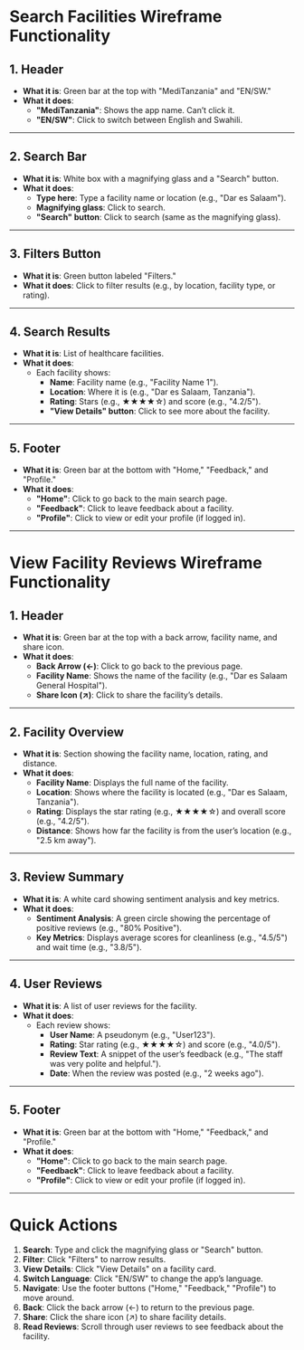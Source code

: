 # **Search Facilities Wireframe Functionality**

## **1. Header**

- **What it is**: Green bar at the top with "MediTanzania" and "EN/SW."
- **What it does**:
  - **"MediTanzania"**: Shows the app name. Can’t click it.
  - **"EN/SW"**: Click to switch between English and Swahili.

---

## **2. Search Bar**

- **What it is**: White box with a magnifying glass and a "Search" button.
- **What it does**:
  - **Type here**: Type a facility name or location (e.g., "Dar es Salaam").
  - **Magnifying glass**: Click to search.
  - **"Search" button**: Click to search (same as the magnifying glass).

---

## **3. Filters Button**

- **What it is**: Green button labeled "Filters."
- **What it does**: Click to filter results (e.g., by location, facility type, or rating).

---

## **4. Search Results**

- **What it is**: List of healthcare facilities.
- **What it does**:
  - Each facility shows:
    - **Name**: Facility name (e.g., "Facility Name 1").
    - **Location**: Where it is (e.g., "Dar es Salaam, Tanzania").
    - **Rating**: Stars (e.g., ★★★★☆) and score (e.g., "4.2/5").
    - **"View Details" button**: Click to see more about the facility.

---

## **5. Footer**

- **What it is**: Green bar at the bottom with "Home," "Feedback," and "Profile."
- **What it does**:
  - **"Home"**: Click to go back to the main search page.
  - **"Feedback"**: Click to leave feedback about a facility.
  - **"Profile"**: Click to view or edit your profile (if logged in).

---

# **View Facility Reviews Wireframe Functionality**

## **1. Header**

- **What it is**: Green bar at the top with a back arrow, facility name, and share icon.
- **What it does**:
  - **Back Arrow (←)**: Click to go back to the previous page.
  - **Facility Name**: Shows the name of the facility (e.g., "Dar es Salaam General Hospital").
  - **Share Icon (↗)**: Click to share the facility’s details.

---

## **2. Facility Overview**

- **What it is**: Section showing the facility name, location, rating, and distance.
- **What it does**:
  - **Facility Name**: Displays the full name of the facility.
  - **Location**: Shows where the facility is located (e.g., "Dar es Salaam, Tanzania").
  - **Rating**: Displays the star rating (e.g., ★★★★☆) and overall score (e.g., "4.2/5").
  - **Distance**: Shows how far the facility is from the user’s location (e.g., "2.5 km away").

---

## **3. Review Summary**

- **What it is**: A white card showing sentiment analysis and key metrics.
- **What it does**:
  - **Sentiment Analysis**: A green circle showing the percentage of positive reviews (e.g., "80% Positive").
  - **Key Metrics**: Displays average scores for cleanliness (e.g., "4.5/5") and wait time (e.g., "3.8/5").

---

## **4. User Reviews**

- **What it is**: A list of user reviews for the facility.
- **What it does**:
  - Each review shows:
    - **User Name**: A pseudonym (e.g., "User123").
    - **Rating**: Star rating (e.g., ★★★★☆) and score (e.g., "4.0/5").
    - **Review Text**: A snippet of the user’s feedback (e.g., "The staff was very polite and helpful.").
    - **Date**: When the review was posted (e.g., "2 weeks ago").

---

## **5. Footer**

- **What it is**: Green bar at the bottom with "Home," "Feedback," and "Profile."
- **What it does**:
  - **"Home"**: Click to go back to the main search page.
  - **"Feedback"**: Click to leave feedback about a facility.
  - **"Profile"**: Click to view or edit your profile (if logged in).

---

# **Quick Actions**

1. **Search**: Type and click the magnifying glass or "Search" button.
2. **Filter**: Click "Filters" to narrow results.
3. **View Details**: Click "View Details" on a facility card.
4. **Switch Language**: Click "EN/SW" to change the app’s language.
5. **Navigate**: Use the footer buttons ("Home," "Feedback," "Profile") to move around.
6. **Back**: Click the back arrow (←) to return to the previous page.
7. **Share**: Click the share icon (↗) to share facility details.
8. **Read Reviews**: Scroll through user reviews to see feedback about the facility.